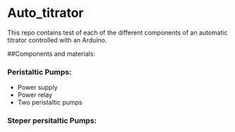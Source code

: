 # Auto_titrator

This repo contains test of each of the different components of an automatic titrator 
controlled with an Arduino.



##Components and materials:

### Peristaltic Pumps:

  * Power supply
  * Power relay
  * Two peristaltic pumps

### Steper persitaltic Pumps:


